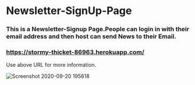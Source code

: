 # Newsletter-SignUp-Page

### This is a Newsletter-Signup Page.People can login in with their email address and then host can send News to their Email.

### https://stormy-thicket-86963.herokuapp.com/ 
Use above URL for more information.


![Screenshot 2020-09-20 195618](https://user-images.githubusercontent.com/71431543/93716613-754b0500-fb8e-11ea-97a3-379260874ff8.png)

